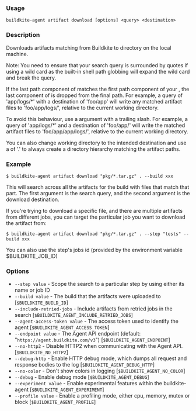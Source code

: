 ### Usage

`buildkite-agent artifact download [options] <query> <destination>`

### Description

Downloads artifacts matching <query> from Buildkite to <destination>
directory on the local machine.

Note: You need to ensure that your search query is surrounded by quotes if
using a wild card as the built-in shell path globbing will expand the wild
card and break the query.

If the last path component of <destination> matches the first path component
of your <query>, the last component of <destination> is dropped from the
final path. For example, a query of 'app/logs/*' with a destination of
'foo/app' will write any matched artifact files to 'foo/app/logs/', relative
to the current working directory.

To avoid this behaviour, use a <destination> argument with a trailing slash.
For example, a query of 'app/logs/*' and a destination of 'foo/app/' will
write the matched artifact files to 'foo/app/app/logs/', relative to the
current working directory.

You can also change working directory to the intended destination and use a
<destination> of '.' to always create a directory hierarchy matching the
artifact paths.

### Example

    $ buildkite-agent artifact download "pkg/*.tar.gz" . --build xxx

This will search across all the artifacts for the build with files that match that part.
The first argument is the search query, and the second argument is the download destination.

If you're trying to download a specific file, and there are multiple artifacts from different
jobs, you can target the particular job you want to download the artifact from:

    $ buildkite-agent artifact download "pkg/*.tar.gz" . --step "tests" --build xxx

You can also use the step's jobs id (provided by the environment variable $BUILDKITE_JOB_ID)

### Options

* `--step value` - Scope the search to a particular step by using either its name or job ID
* `--build value` - The build that the artifacts were uploaded to [`$BUILDKITE_BUILD_ID`]
* `--include-retried-jobs` - Include artifacts from retried jobs in the search [`$BUILDKITE_AGENT_INCLUDE_RETRIED_JOBS`]
* `--agent-access-token value` - The access token used to identify the agent [`$BUILDKITE_AGENT_ACCESS_TOKEN`]
* `--endpoint value` - The Agent API endpoint (default: "`https://agent.buildkite.com/v3`") [`$BUILDKITE_AGENT_ENDPOINT`]
* `--no-http2` - Disable HTTP2 when communicating with the Agent API. [`$BUILDKITE_NO_HTTP2`]
* `--debug-http` - Enable HTTP debug mode, which dumps all request and response bodies to the log [`$BUILDKITE_AGENT_DEBUG_HTTP`]
* `--no-color` - Don't show colors in logging [`$BUILDKITE_AGENT_NO_COLOR`]
* `--debug` - Enable debug mode [`$BUILDKITE_AGENT_DEBUG`]
* `--experiment value` - Enable experimental features within the buildkite-agent [`$BUILDKITE_AGENT_EXPERIMENT`]
* `--profile value` - Enable a profiling mode, either cpu, memory, mutex or block [`$BUILDKITE_AGENT_PROFILE`]

